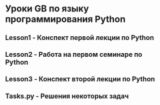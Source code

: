 # Уроки GB по языку программирования Python

## Lesson1 - Конспект первой лекции по Python

## Lesson2 - Работа на первом семинаре по Python

## Lesson3 - Конспект второй лекции по Python

## Tasks.py - Решения некоторых задач
